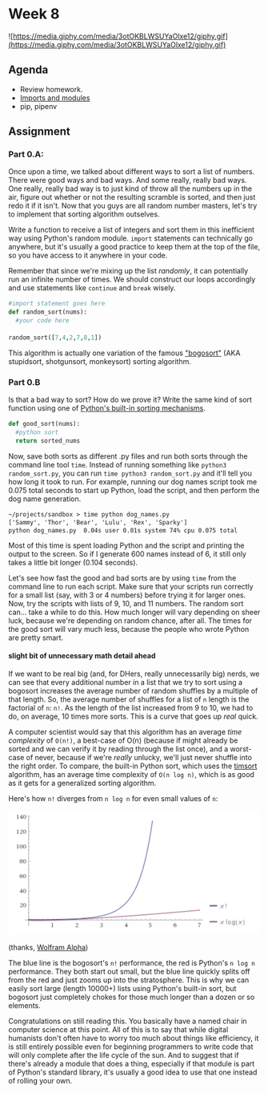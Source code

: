 # Week 8
![https://media.giphy.com/media/3otOKBLWSUYaOlxe12/giphy.gif](https://media.giphy.com/media/3otOKBLWSUYaOlxe12/giphy.gif)

## Agenda
- Review homework.
- [Imports and modules](lesson.md) 
- pip, pipenv

## Assignment

### Part 0.A:

Once upon a time, we talked about different ways to sort a list of numbers. There were good ways and bad ways. And some really, really bad ways. One really, really bad way is to just kind of throw all the numbers up in the air, figure out whether or not the resulting scramble is sorted, and then just redo it if it isn't. Now that you guys are all random number masters, let's try to implement that sorting algorithm outselves.

Write a function to receive a list of integers and sort them in this inefficient way using Python's random module. `import` statements can technically go anywhere, but it's usually a good practice to keep them at the top of the file, so you have access to it anywhere in your code.

Remember that since we're mixing up the list *randomly*, it can potentially run an infinite number of times. We should construct our loops accordingly and use statements like `continue` and `break` wisely.

```python
#import statement goes here
def random_sort(nums):
  #your code here

random_sort([7,4,2,7,8,1])
```

This algorithm is actually one variation of the famous ["bogosort"](https://en.wikipedia.org/wiki/Bogosort) (AKA stupidsort, shotgunsort, monkeysort) sorting algorithm.

### Part 0.B

Is that a bad way to sort? How do we prove it? Write the same kind of sort function using one of [Python's built-in sorting mechanisms](https://docs.python.org/3/howto/sorting.html).

```python
def good_sort(nums):
  #python sort
  return sorted_nums
```

Now, save both sorts as different .py files and run both sorts through the command line tool `time`. Instead of running something like `python3 random_sort.py`, you can run `time python3 random_sort.py` and it'll tell you how long it took to run. For example, running our dog names script took me 0.075 total seconds to start up Python, load the script, and then perform the dog name generation.

```
~/projects/sandbox > time python dog_names.py
['Sammy', 'Thor', 'Bear', 'Lulu', 'Rex', 'Sparky']
python dog_names.py  0.04s user 0.01s system 74% cpu 0.075 total
```

Most of this time is spent loading Python and the script and printing the output to the screen. So if I generate 600 names instead of 6, it still only takes a little bit longer (0.104 seconds).

Let's see how fast the good and bad sorts are by using `time` from the command line to run each script. Make sure that your scripts run correctly for a small list (say, with 3 or 4 numbers) before trying it for larger ones. Now, try the scripts with lists of 9, 10, and 11 numbers. The random sort can... take a while to do this. How much longer  will vary depending on sheer luck, because we're depending on random chance, after all. The times for the good sort will vary much less, because the people who wrote Python are pretty smart.

#### slight bit of unnecessary math detail ahead ####

If we want to be real big (and, for DHers, really unnecessarily big) nerds, we can see that every additional number in a list that we try to sort using a bogosort increases the average number of random shuffles by a multiple of that length. So, the average number of shuffles for a list of `n` length is the factorial of `n`: `n!`. As the length of the list increased from 9 to 10, we had to do, on average, 10 times more sorts. This is a curve that goes up *real* quick.

A computer scientist would say that this algorithm has an average *time complexity* of `O(n!)`, a best-case of O(n) (because if might already be sorted and we can verify it by reading through the list once), and a worst-case of never, because if we're *really* unlucky, we'll just never shuffle into the right order. To compare, the built-in Python sort, which uses the [timsort](https://en.wikipedia.org/wiki/Timsort) algorithm, has an average time complexity of `O(n log n)`, which is as good as it gets for a generalized sorting algorithm.

Here's how `n!` diverges from `n log n` for even small values of `n`:

![factorial vs n log n](assets/efficiency.png)

(thanks, [Wolfram Alpha](https://www.wolframalpha.com/input/?i=plot+y+%3D+x%21%3B+y+%3D+x+log+x+from+x+%3D+0+to+7))

The blue line is the bogosort's `n!` performance, the red is Python's `n log n` performance. They both start out small, but the blue line quickly splits off from the red and just zooms up into the stratosphere. This is why we can easily sort large (length 10000+) lists using Python's built-in sort, but bogosort just completely chokes for those much longer than a dozen or so elements.

Congratulations on still reading this. You basically have a named chair in computer science at this point. All of this is to say that while digital humanists don't often have to worry too much about things like efficiency, it is still entirely possible even for beginning programmers to write code that will only complete after the life cycle of the sun. And to suggest that if there's already a module that does a thing, especially if that module is part of Python's standard library, it's usually a good idea to use that one instead of rolling your own.
